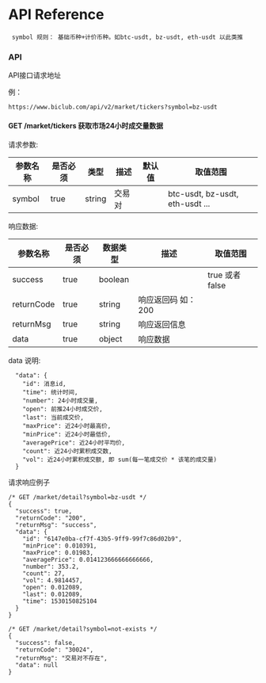 # API Reference

``` symbol 规则： 基础币种+计价币种。如btc-usdt, bz-usdt, eth-usdt 以此类推```


### API

API接口请求地址

例：

```
https://www.biclub.com/api/v2/market/tickers?symbol=bz-usdt

```

#### GET /market/tickers 获取市场24小时成交量数据

 请求参数:

| 参数名称    | 是否必须  | 类型  | 描述    | 默认值   | 取值范围  |
| ------- | ----- | ------ | ----- | ----- | ----  |
| symbol    | true  | string | 交易对   |    | btc-usdt, bz-usdt, eth-usdt ...|

 响应数据:

| 参数名称   | 是否必须 | 数据类型   | 描述     | 取值范围     |
| ---------- | ---- | ------- | ------- | ------  |
| success    | true | boolean |     | true 或者 false |
| returnCode | true | string  | 响应返回码 如：200     |      |
| returnMsg  | true | string  | 响应返回信息     |    |
| data       | true | object  | 响应数据 |    |

data 说明:

```
  "data": {
    "id": 消息id,
    "time": 统计时间,
    "number": 24小时成交量,
    "open": 前推24小时成交价,
    "last": 当前成交价,
    "maxPrice": 近24小时最高价,
    "minPrice": 近24小时最低价,
	"averagePrice": 近24小时平均价,
    "count": 近24小时累积成交数,
    "vol": 近24小时累积成交额, 即 sum(每一笔成交价 * 该笔的成交量)
  }
```


请求响应例子

```
/* GET /market/detail?symbol=bz-usdt */
{
  "success": true,
  "returnCode": "200",
  "returnMsg": "success",
  "data": {
    "id": "6147e0ba-cf7f-43b5-9ff9-99f7c86d02b9",
    "minPrice": 0.010391,
    "maxPrice": 0.01983,
    "averagePrice": 0.014123666666666666,
    "number": 353.2,
    "count": 27,
    "vol": 4.9814457,
    "open": 0.012089,
    "last": 0.012089,
    "time": 1530150825104
  }
}

/* GET /market/detail?symbol=not-exists */
{
  "success": false,
  "returnCode": "30024",
  "returnMsg": "交易对不存在",
  "data": null
}
```
